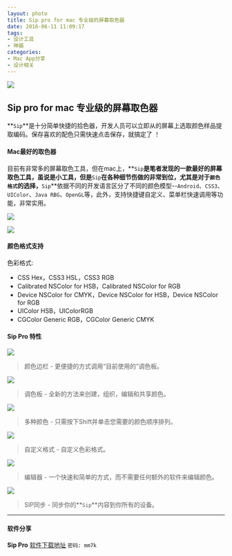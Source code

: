 ```yaml
---
layout: photo
title: Sip pro for mac 专业级的屏幕取色器
date: 2016-06-11 11:09:17
tags:
- 设计工具
- 神器
categories:
- Mac App分享
- 设计相关
---
```

![](http://o88okth1x.bkt.clouddn.com/imac_6217cf16228ad5f8cba796689308cf7f.png-960.jpg)

## Sip pro for mac 专业级的屏幕取色器

**`Sip`**是十分简单快捷的拾色器，开发人员可以立即从的屏幕上选取颜色样品提取编码。保存喜欢的配色只需快速点击保存，就搞定了 ！
<!--more-->
#### Mac最好的取色器

目前有非常多的屏幕取色工具，但在mac上，**`Sip`**是笔者发现的一款最好的屏幕取色工具，虽说是小工具，但是**`Sip`**在各种细节伤做的非常到位，尤其是对于`颜色格式`的选择，**`Sip`**依据不同的开发语言区分了不同的颜色模型--`Android`、`CSS3`、`UIColor`、`Java RBG`、`OpenGL`等，此外，支持快捷键自定义、菜单栏快速调用等功能，非常实用。

![](http://o88okth1x.bkt.clouddn.com/imac_72799c9d40c548756ca3152a749e9a23.png-960.jpg)

![](http://o88okth1x.bkt.clouddn.com/imac_66d8bd8c24535d4ba3ae601723575765.png-960.jpg)

#### 颜色格式支持

色彩格式:

- CSS Hex，CSS3 HSL，CSS3 RGB
- Calibrated NSColor for HSB，Calibrated NSColor for RGB
- Device NSColor for CMYK，Device NSColor for HSB，Device NSColor for RGB
- UIColor HSB，UIColorRGB
- CGColor Generic RGB，CGColor Generic CMYK

#### Sip Pro 特性

![](http://o88okth1x.bkt.clouddn.com/imac_c192709d536497fed9cdb9c06806504d.png-960.jpg)

> 颜色边栏 - 更便捷的方式调用“目前使用的”调色板。

![](http://o88okth1x.bkt.clouddn.com/imac_d57127148c39a0e13f770c9d5d153a34.png-960.jpg)

> 调色板 - 全新的方法来创建，组织，编辑和共享颜色。

![](http://o88okth1x.bkt.clouddn.com/imac_8be627b663643a4d4401af1e67c9f67c.png-960.jpg)

> 多种颜色 - 只需按下Shift并单击您需要的颜色顺序排列。

![](http://o88okth1x.bkt.clouddn.com/imac_2144d0c890cbcda082c13bcd8bc4df83.png-960.jpg)

> 自定义格式 - 自定义色彩格式。

![](http://o88okth1x.bkt.clouddn.com/imac_206bd0c2266c1dd70a17d28104cc128c.png-960.jpg)

> 编辑器 - 一个快速和简单的方式，而不需要任何额外的软件来编辑颜色。

![](http://o88okth1x.bkt.clouddn.com/imac_5dc6e4538fa9d3e3dd244ea45da9c87a.png-960.jpg)

> SIP同步 - 同步你的**`Sip`**内容到你所有的设备。

---
#### 软件分享
**Sip Pro** [软件下载地址](http://pan.baidu.com/s/1skE1Fu1) `密码: mm7k`

